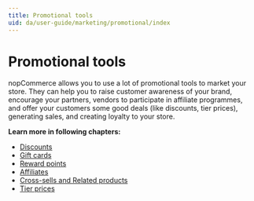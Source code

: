 ```yaml
---
title: Promotional tools
uid: da/user-guide/marketing/promotional/index
---
```


# Promotional tools

nopCommerce allows you to use a lot of promotional tools to market your store. They can help you to raise customer awareness of your brand, encourage your partners, vendors to participate in affiliate programmes, and offer your customers some good deals (like discounts, tier prices), generating sales, and creating loyalty to your store.

**Learn more in following chapters:**

- [Discounts](xref:da/user-guide/marketing/promotional/discounts/index)
- [Gift cards](xref:da/user-guide/marketing/promotional/gift-cards)
- [Reward points](xref:da/user-guide/marketing/promotional/reward-points)
- [Affiliates](xref:da/user-guide/marketing/promotional/affiliates)
- [Cross-sells and Related products](xref:da/user-guide/marketing/promotional/cross-sells-related-products)
- [Tier prices](xref:da/user-guide/marketing/promotional/tier-prices)